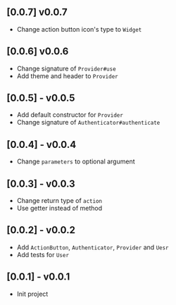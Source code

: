 ## [0.0.7] v0.0.7

* Change action button icon's type to `Widget`

## [0.0.6] v0.0.6

* Change signature of `Provider#use`
* Add theme and header to `Provider`

## [0.0.5] - v0.0.5

* Add default constructor for `Provider`
* Change signature of `Authenticator#authenticate`

## [0.0.4] - v0.0.4

* Change `parameters` to optional argument

## [0.0.3] - v0.0.3

* Change return type of `action`
* Use getter instead of method

## [0.0.2] - v0.0.2

* Add `ActionButton`, `Authenticator`, `Provider` and `Uesr`
* Add tests for `User`

## [0.0.1] - v0.0.1

* Init project
